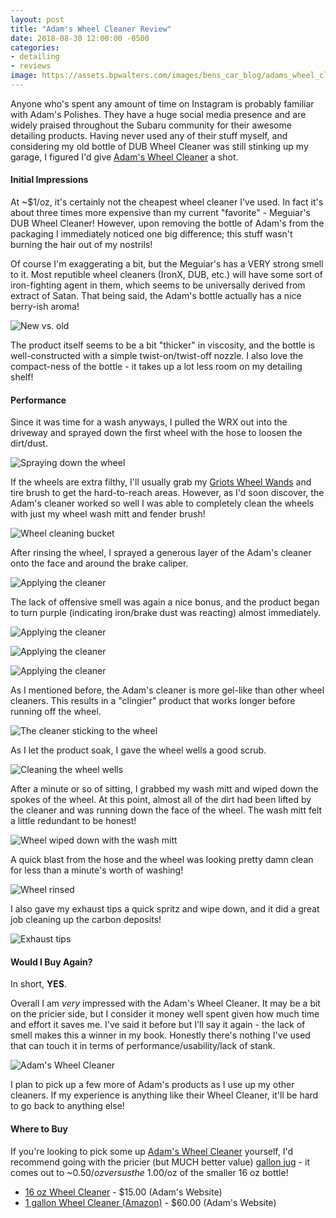 ```yaml
---
layout: post
title: "Adam's Wheel Cleaner Review"
date: 2018-08-30 12:00:00 -0500
categories:
- detailing
- reviews
image: https://assets.bpwalters.com/images/bens_car_blog/adams_wheel_cleaner_review/bottle_wheel_1.jpg
---
```


<span class="is-first-letter">A</span>nyone who's spent any amount of time on Instagram is probably familiar with Adam's Polishes.  They have a huge social media presence and are widely praised throughout the Subaru community for their awesome detailing products.  Having never used any of their stuff myself, and considering my old bottle of DUB Wheel Cleaner was still stinking up my garage, I figured I'd give [Adam's Wheel Cleaner](https://adamspolishes.com/products/adam-s-deep-wheel-cleaner) a shot.

#### Initial Impressions

At ~$1/oz, it's certainly not the cheapest wheel cleaner I've used.  In fact it's about three times more expensive than my current "favorite" - Meguiar's DUB Wheel Cleaner!  However, upon removing the bottle of Adam's from the packaging I immediately noticed one big difference; this stuff wasn't burning the hair out of my nostrils!

Of course I'm exaggerating a bit, but the Meguiar's has a VERY strong smell to it.  Most reputible wheel cleaners (IronX, DUB, etc.) will have some sort of iron-fighting agent in them, which seems to be universally derived from extract of Satan.  That being said, the Adam's bottle actually has a nice berry-ish aroma!

![New vs. old](https://assets.bpwalters.com/images/bens_car_blog/adams_wheel_cleaner_review/bottle_new_old.jpg)

The product itself seems to be a bit "thicker" in viscosity, and the bottle is well-constructed with a simple twist-on/twist-off nozzle.  I also love the compact-ness of the bottle - it takes up a lot less room on my detailing shelf!

#### Performance

Since it was time for a wash anyways, I pulled the WRX out into the driveway and sprayed down the first wheel with the hose to loosen the dirt/dust.

![Spraying down the wheel](https://assets.bpwalters.com/images/bens_car_blog/adams_wheel_cleaner_review/wheel_spray.jpg)

If the wheels are extra filthy, I'll usually grab my [Griots Wheel Wands](https://www.griotsgarage.com/product/two+microfiber+wheel+wands.do) and tire brush to get the hard-to-reach areas.  However, as I'd soon discover, the Adam's cleaner worked so well I was able to completely clean the wheels with just my wheel wash mitt and fender brush!

![Wheel cleaning bucket](https://assets.bpwalters.com/images/bens_car_blog/adams_wheel_cleaner_review/bucket_fill.jpg)

After rinsing the wheel, I sprayed a generous layer of the Adam's cleaner onto the face and around the brake caliper.

![Applying the cleaner](https://assets.bpwalters.com/images/bens_car_blog/adams_wheel_cleaner_review/wheel_soak_1.jpg)

The lack of offensive smell was again a nice bonus, and the product began to turn purple (indicating iron/brake dust was reacting) almost immediately.

![Applying the cleaner](https://assets.bpwalters.com/images/bens_car_blog/adams_wheel_cleaner_review/wheel_soak_2.jpg)

![Applying the cleaner](https://assets.bpwalters.com/images/bens_car_blog/adams_wheel_cleaner_review/wheel_soak_3.jpg)

![Applying the cleaner](https://assets.bpwalters.com/images/bens_car_blog/adams_wheel_cleaner_review/wheel_soak_4.jpg)

As I mentioned before, the Adam's cleaner is more gel-like than other wheel cleaners.  This results in a "clingier" product that works longer before running off the wheel.

![The cleaner sticking to the wheel](https://assets.bpwalters.com/images/bens_car_blog/adams_wheel_cleaner_review/adams_wheel_cleaner_drip.gif)

As I let the product soak, I gave the wheel wells a good scrub.

![Cleaning the wheel wells](https://assets.bpwalters.com/images/bens_car_blog/adams_wheel_cleaner_review/wheel_well_brush.jpg)

After a minute or so of sitting, I grabbed my wash mitt and wiped down the spokes of the wheel.  At this point, almost all of the dirt had been lifted by the cleaner and was running down the face of the wheel.  The wash mitt felt a little redundant to be honest!

![Wheel wiped down with the wash mitt](https://assets.bpwalters.com/images/bens_car_blog/adams_wheel_cleaner_review/wheel_suds.jpg)

A quick blast from the hose and the wheel was looking pretty damn clean for less than a minute's worth of washing!

![Wheel rinsed](https://assets.bpwalters.com/images/bens_car_blog/adams_wheel_cleaner_review/wheel_clean.jpg)

I also gave my exhaust tips a quick spritz and wipe down, and it did a great job cleaning up the carbon deposits!

![Exhaust tips](https://assets.bpwalters.com/images/bens_car_blog/adams_wheel_cleaner_review/exhaust_soak.jpg)

#### Would I Buy Again?

In short, **YES**.

Overall I am *very* impressed with the Adam's Wheel Cleaner.  It may be a bit on the pricier side, but I consider it money well spent given how much time and effort it saves me.  I've said it before but I'll say it again - the lack of smell makes this a winner in my book.  Honestly there's nothing I've used that can touch it in terms of performance/usability/lack of stank.

![Adam's Wheel Cleaner](https://assets.bpwalters.com/images/bens_car_blog/adams_wheel_cleaner_review/bottle_wheel_2.jpg)

I plan to pick up a few more of Adam's products as I use up my other cleaners.  If my experience is anything like their Wheel Cleaner, it'll be hard to go back to anything else!

#### Where to Buy

If you're looking to pick some up [Adam's Wheel Cleaner](https://adamspolishes.com/products/adam-s-deep-wheel-cleaner) yourself, I'd recommend going with the pricier (but MUCH better value) [gallon jug](https://adamspolishes.com/products/adam-s-deep-wheel-cleaner?variant=29073520951393) - it comes out to ~$0.50/oz versus the ~$1.00/oz of the smaller 16 oz bottle!

* [16 oz Wheel Cleaner](https://adamspolishes.com/products/adam-s-deep-wheel-cleaner) - $15.00 (Adam's Website)
* [1 gallon Wheel Cleaner (Amazon)](https://adamspolishes.com/products/adam-s-deep-wheel-cleaner?variant=29073520951393) - $60.00 (Adam's Website)